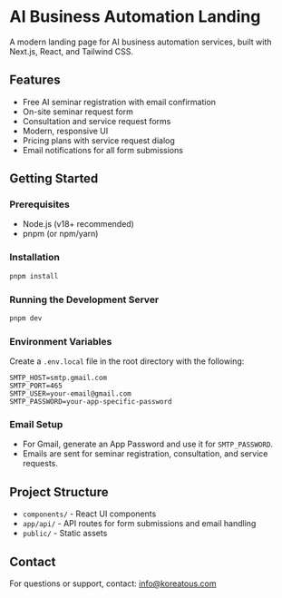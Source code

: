 # AI Business Automation Landing

A modern landing page for AI business automation services, built with Next.js, React, and Tailwind CSS.

## Features
- Free AI seminar registration with email confirmation
- On-site seminar request form
- Consultation and service request forms
- Modern, responsive UI
- Pricing plans with service request dialog
- Email notifications for all form submissions

## Getting Started

### Prerequisites
- Node.js (v18+ recommended)
- pnpm (or npm/yarn)

### Installation
```bash
pnpm install
```

### Running the Development Server
```bash
pnpm dev
```

### Environment Variables
Create a `.env.local` file in the root directory with the following:
```
SMTP_HOST=smtp.gmail.com
SMTP_PORT=465
SMTP_USER=your-email@gmail.com
SMTP_PASSWORD=your-app-specific-password
```

### Email Setup
- For Gmail, generate an App Password and use it for `SMTP_PASSWORD`.
- Emails are sent for seminar registration, consultation, and service requests.

## Project Structure
- `components/` - React UI components
- `app/api/` - API routes for form submissions and email handling
- `public/` - Static assets

## Contact
For questions or support, contact: info@koreatous.com 